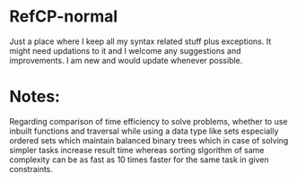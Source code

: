 # RefCP-normal
Just a place where I keep all my syntax related stuff plus exceptions. It might need updations to it and I welcome any suggestions and improvements. I am new and would update whenever possible.
# Notes: 
Regarding comparison of time efficiency to solve problems, whether to use inbuilt functions and traversal while using a data type like sets especially ordered sets which maintain balanced binary trees which in case of solving simpler tasks increase result time whereas sorting slgorithm of same complexity can be as fast as 10 times faster for the same task in given constraints. 
